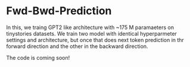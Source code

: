 # Fwd-Bwd-Prediction
In this, we traing GPT2 like architecture with ~175 M paramaeters on tinystories datasets. We train two model with identical hyperparmeter settings and architecture, but once that does next token prediction in thr forward direction and the other in the backward direction.

The code is coming soon!
